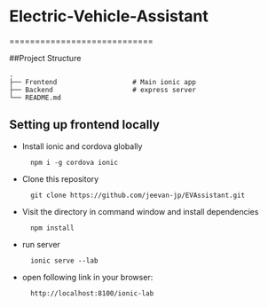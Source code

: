 # Electric-Vehicle-Assistant
============================

##Project Structure 
    
    .
    ├── Frontend                   # Main ionic app
    ├── Backend                    # express server 
    └── README.md 
## Setting up frontend locally

* Install ionic and cordova globally

        npm i -g cordova ionic

* Clone this repository

        git clone https://github.com/jeevan-jp/EVAssistant.git

* Visit the directory in command window and install dependencies

        npm install

* run server

        ionic serve --lab

* open following link in your browser:

        http://localhost:8100/ionic-lab